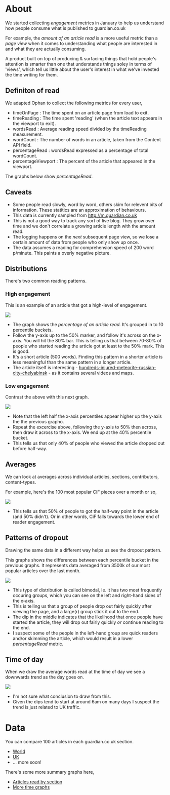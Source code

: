 
# About 

We started collecting _engagement_ metrics in January to help us understand how people consume what is published to guardian.co.uk

For example, the _amount of an article read_ is a more useful metric than a _page view_ when it comes to understanding what people are interested in and what they are actually consuming.

A product built on top of producing & surfacing things that hold people's attention is smarter than one that understands things soley in terms of 'views', which tell us little about the user's interest in what we've invested the time writing for them.

## Definiton of read

We adapted Ophan to collect the following metrics for every user,

 - timeOnPage         : The time spent on an article page from load to exit.
 - timeReading        : The time spent 'reading' (when the article text appears in the viewport to exit).
 - wordsRead          : Average reading speed divided by the timeReading measurement.
 - wordCount          : The number of words in an article, taken from the Content API field.
 - percentageRead     : wordsRead expressed as a percentage of total wordCount.
 - percentageViewport : The percent of the article that appeared in the viewport.

The graphs below show *percentageRead*.

## Caveats

- Some people read slowly, word by word, others skim for relevent bits of information. These statitics are an approximation of behaviours. 
- This data is currently sampled from http://m.guardian.co.uk
- This is not a good way to track any sort of live blog. They grow over time and we don't correlate a growing article length with the amount read.
- The logging happens on the *next* subsequent page view, so we lose a certain amount of data from people who only show up once. 
- The data assumes a reading for comprehension speed of 200 word p/minute. This paints a overly negative picture.

## Distributions

There's two common reading patterns.

### High engagement

This is an example of an article that got a high-level of engagement.

![](graphs/world_2013_feb_15_hundreds-injured-meteorite-russian-city-chelyabinsk-percent-read.png)

- The graph shows the _percentage of an article read._ It's grouped in to 10 percentile buckets.
- Follow the y-axis up to the 50% marker, and follow it's across on the x-axis. You will hit the 80% bar. This is telling us that between 70-80% of people who started reading the article got at least to the 50% mark. This is good.
- It's a short article (500 words). Finding this pattern in a shorter article is less meaningful than the same pattern in a longer article.
- The article itself is interesting - [hundreds-injured-meteorite-russian-city-chelyabinsk](http://www.guardian.co.uk/world/2013/feb/15/hundreds-injured-meteorite-russian-city-chelyabinsk) - as it contains several videos and maps.

### Low engagement

Contrast the above with this next graph.

![](graphs/world_2013_feb_15_carnival-triumph-docks-alabama-ordeal-percent-read.png)

- Note that the left half the x-axis percentiles appear higher up the y-axis the the previous grapho.
- Repeat the excercise above, following the y-axis to 50% then across, then draw it across to the x-axis. We end up at the 40% percentile bucket.
- This tells us that only 40% of people who viewed the article dropped out before half-way.

## Averages

We can look at averages across individual articles, sections, contributors, content-types.

For example, here's the 100 most popular CiF pieces over a month or so,

![](graphs/comment-is-free-percent-read.png)

- This tells us that 50% of people to got the half-way point in the article (and 50% didn't). Or in other words, CiF falls towards the lower end of reader engagement.

## Patterns of dropout 

Drawing the same data in a different way helps us see the dropout pattern.

This graphs shows the differences between each percentile bucket in the previous graphs. It represents data averaged from 3500k of our most popular articles over the last month.

![](graphs/total-average-diff.png)

- This type of distribution is called bimodal, Ie. it has two most frequently occuring groups, which you can see on the left and right-hand sides of the x-axis. 
- This is telling us that a group of people drop out fairly quickly after viewing the page, and a large(r) group stick it out to the end.
- The dip in the middle indicates that the likelihood that once people have started the article, they will drop out fairly quickly _or_ continue reading to the end.
- I suspect some of the people in the left-hand group are quick readers and/or skimming the article, which would result in a lower _percentageRead_ metric.

## Time of day

When we draw the average words read at the time of day we see a downwards trend as the day goes on.

![](graphs/percent-read-over-time.png)

- I'm not sure what conclusion to draw from this.
- Given the dips tend to start at around 6am on many days I suspect the trend is just related to UK traffic.

# Data

You can compare 100 articles in each guardian.co.uk section.

- [World](world.md)
- [UK](uk.md)
- ... more soon!

There's some more summary graphs here,

- [Articles read by section](graphs/plots/article_percentage_read_by_section.pdf)
- [More time graphs](graphs/plots/intraday_reading_stats_all_articles.pdf)




